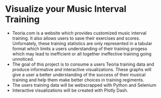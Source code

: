 # Visualize your Music Interval Training
- Teoria.com is a website which provides customized music interval training. It also allows users to save their exercises and scores.  Unfornately, these training statistics are only represented in a tabular format which limits a users understanding of their training progess which may lead to inefficient or all together ineffective training going unnoticed.
- The goal of this project is to consume a users Teoria training data and produce informative and interactive visualizations. These graphs will give a user a better understanding of the success of their musical training and help them make better choices in training regiments. 
- The users training data will be webscrapped with Python and Selenium
- Interactive visualizations will be created with Plotly Dash.